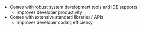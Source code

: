 - Comes with robust system development tools and IDE supports
	- Improves developer productivity
- Comes with extensive standard libraries / APIs
	- Improves developer coding efficiency